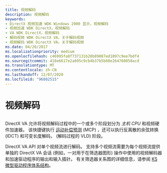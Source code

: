 ```yaml
---
title: 视频解码
description: 视频解码
keywords:
- DirectX 视频加速 WDK Windows 2000 显示，视频解码
- 视频加速 WDK DirectX，视频解码
- VA WDK DirectX，视频解码
- 解码视频 WDK DirectX VA，关于解码视频
- 视频解码 WDK DirectX VA，关于解码视频
ms.date: 04/20/2017
ms.localizationpriority: medium
ms.openlocfilehash: c46995fa8f737131b28b89087ed1097c9ee7bdf4
ms.sourcegitcommit: 418e6617e2a695c9cb4b37b5b60e264760858acd
ms.translationtype: MT
ms.contentlocale: zh-CN
ms.lasthandoff: 12/07/2020
ms.locfileid: "96802515"
---
```

# <a name="video-decoding"></a>视频解码


## <span id="ddk_video_decoding_gg"></span><span id="DDK_VIDEO_DECODING_GG"></span>


DirectX VA 允许将视频解码过程中的一个或多个阶段划分为 *主机 CPU* 和视频硬件加速器。 该快捷键执行 [运动补偿预测](motion-compensated-prediction.md) (MCP) ，还可以执行反离散的余弦转换 (IDCT) 和可变长度解码， (解码过程的 VLD) 阶段。

DirectX VA API 对单个视频流进行解码。 支持多个视频流需要为每个视频流提供单独的 DirectX VA 会话 (例如，一对用于在筛选器图形) 操作中使用的视频解码器和加速驱动程序的输出和输入插针。 有关筛选器关系图的详细信息，请参阅 [KS 微型驱动程序体系结构](../stream/ks-minidriver-architecture.md)。

 

